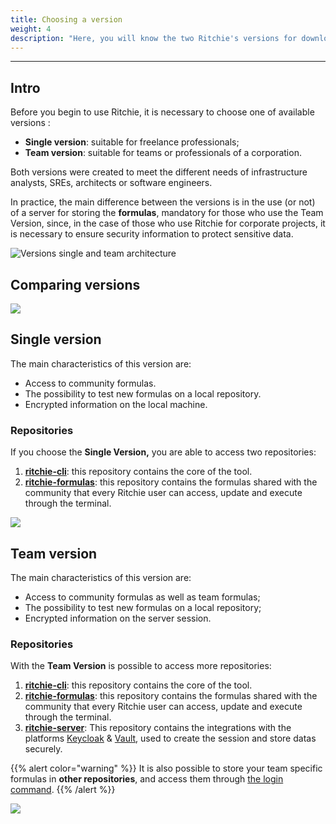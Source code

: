 ```yaml
---
title: Choosing a version
weight: 4
description: "Here, you will know the two Ritchie's versions for download."
---
```


---

## Intro

Before you begin to use Ritchie, it is necessary to choose one of available versions :

- **Single version**: suitable for freelance professionals;
- **Team version**: suitable for teams or professionals of a corporation.

Both versions were created to meet the different needs of infrastructure analysts, SREs, architects or software engineers.

In practice, the main difference between the versions is in the use \(or not\) of a server for storing the **formulas**, mandatory for those who use the Team Version, since, in the case of those who use Ritchie for corporate projects, it is necessary to ensure security information to protect sensitive data.

![Versions single and team architecture ](/docs-ritchie/team-and-single.png)

## **Comparing versions**

![](/docs-ritchie/captura_de_tela_2020-06-09_as_09.55.22.png)

## **Single version**

The main characteristics of this version are:

- Access to community formulas.
- The possibility to test new formulas on a local repository.
- Encrypted information on the local machine.

### Repositories

If you choose the **Single Version,** you are able to access two repositories:

1. [**ritchie-cli**](https://github.com/ZupIT/ritchie-cli): this repository contains the core of the tool.
2. [**ritchie-formulas**](https://github.com/ZupIT/ritchie-formulas): this repository contains the formulas shared with the community that every Ritchie user can access, update and execute through the terminal.

![](/docs-ritchie/single-ritchie.png)

## Team version

The main characteristics of this version are:

- Access to community formulas as well as team formulas;
- The possibility to test new formulas on a local repository;
- Encrypted information on the server session.

### Repositories

With the **Team Version** is possible to access more repositories:

1. [**ritchie-cli**](https://github.com/ZupIT/ritchie-cli): this repository contains the core of the tool.
2. [**ritchie-formulas**](https://github.com/ZupIT/ritchie-formulas): this repository contains the formulas shared with the community that every Ritchie user can access, update and execute through the terminal.
3. [**ritchie-server**](https://github.com/ZupIT/ritchie-server): This repository contains the integrations with the platforms [Keycloak](https://www.keycloak.org/) & [Vault](https://www.vaultproject.io/), used to create the session and store datas securely.

{{% alert color="warning" %}}
It is also possible to store your team specific formulas in **other repositories**, and access them through [the login command](https://docs.ritchiecli.io/software-architecture-1/security#login-command).
{{% /alert %}}

![](/docs-ritchie/team-ritchie-white.png)

